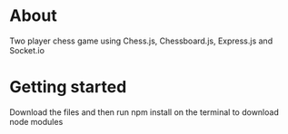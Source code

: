 # About

Two player chess game using Chess.js, Chessboard.js, Express.js and Socket.io

# Getting started

Download the files and then run 
npm install on the terminal to download node modules


